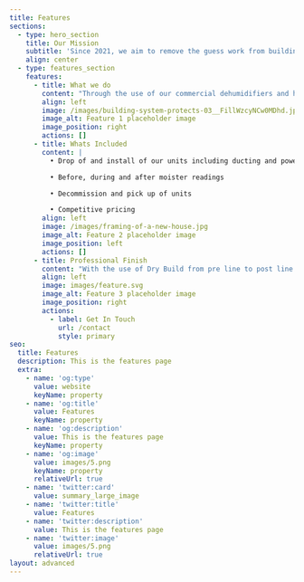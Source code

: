 ```yaml
---
title: Features
sections:
  - type: hero_section
    title: Our Mission
    subtitle: 'Since 2021, we aim to remove the guess work from building in winter.'
    align: center
  - type: features_section
    features:
      - title: What we do
        content: "Through the use of our commercial dehumidifiers and high volume fans we can quickly remove moister inside the site and direct warm dry air to where it is needed.\_ Weather that be wet framing, flood or weather damage, drying plaster or paint we can decrease wait time between coats and reduce the chance of failed Pre-line moister tests.\n"
        align: left
        image: /images/building-system-protects-03__FillWzcyNCw0MDhd.jpg
        image_alt: Feature 1 placeholder image
        image_position: right
        actions: []
      - title: Whats Included
        content: |
          • Drop of and install of our units including ducting and power leads

          • Before, during and after moister readings

          • Decommission and pick up of units

          • Competitive pricing
        align: left
        image: /images/framing-of-a-new-house.jpg
        image_alt: Feature 2 placeholder image
        image_position: left
        actions: []
      - title: Professional Finish
        content: "With the use of Dry Build from pre line to post line we can guarantee than your framing is as stable as possible which will reduce the likelihood of screws popping on plaster board, quick developing under mid-floors and no more gaps and plaster from cracking as the timber shrinks over time long after the builder has left the job. \n\nAsk for Dry Build on your next\_project.\n"
        align: left
        image: images/feature.svg
        image_alt: Feature 3 placeholder image
        image_position: right
        actions:
          - label: Get In Touch
            url: /contact
            style: primary
seo:
  title: Features
  description: This is the features page
  extra:
    - name: 'og:type'
      value: website
      keyName: property
    - name: 'og:title'
      value: Features
      keyName: property
    - name: 'og:description'
      value: This is the features page
      keyName: property
    - name: 'og:image'
      value: images/5.png
      keyName: property
      relativeUrl: true
    - name: 'twitter:card'
      value: summary_large_image
    - name: 'twitter:title'
      value: Features
    - name: 'twitter:description'
      value: This is the features page
    - name: 'twitter:image'
      value: images/5.png
      relativeUrl: true
layout: advanced
---
```

